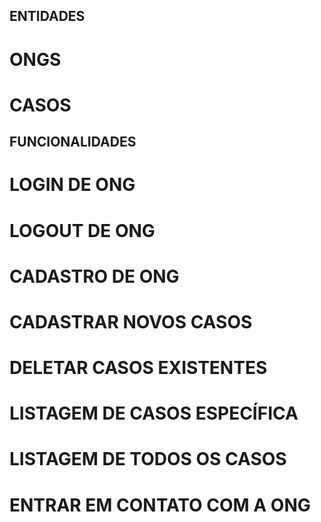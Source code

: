 ## ENTIDADES
# ONGS
# CASOS

## FUNCIONALIDADES
# LOGIN DE ONG
# LOGOUT DE ONG
# CADASTRO DE ONG
# CADASTRAR NOVOS CASOS
# DELETAR CASOS EXISTENTES
# LISTAGEM DE CASOS ESPECÍFICA
# LISTAGEM DE TODOS OS CASOS
# ENTRAR EM CONTATO COM A ONG

